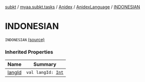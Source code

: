 [subkt](../../../index.md) / [myaa.subkt.tasks](../../index.md) / [Anidex](../index.md) / [AnidexLanguage](index.md) / [INDONESIAN](./-i-n-d-o-n-e-s-i-a-n.md)

# INDONESIAN

`INDONESIAN` [(source)](https://github.com/Myaamori/SubKt/blob/master/src/main/kotlin/myaa/subkt/tasks/tasks.kt#L1068)

### Inherited Properties

| Name | Summary |
|---|---|
| [langId](lang-id.md) | `val langId: `[`Int`](https://kotlinlang.org/api/latest/jvm/stdlib/kotlin/-int/index.html) |
